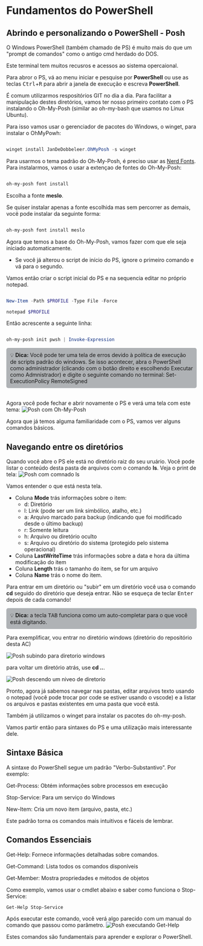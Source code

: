 # Fundamentos do PowerShell

## Abrindo e personalizando o PowerShell - Posh

O Windows PowerShell  (também chamado de PS) é muito mais do que um "prompt de comandos" como o antigo cmd herdado do DOS.

Este terminal tem muitos recusros e acessos ao sistema opercaional.

Para abror o PS, vá ao menu iniciar e pesquise por **PowerShell** ou use as teclas <kbd>Ctrl</kbd>+<kbd>R</kbd> para abrir a janela de execução e escreva **PowerShell**.

É comum utilizarmos respositórios GIT no dia a dia. Para facilitar a manipulação destes diretórios, vamos ter nosso primeiro contato com o PS instalando o Oh-My-Posh (similar ao oh-my-bash que usamos no Linux Ubuntu).

Para isso vamos usar o gerenciador de pacotes do Windows, o winget, para instalar o OhMyPowh:


``` PowerShell

winget install JanDeDobbeleer.OhMyPosh -s winget

```

Para usarmos o tema padrão do Oh-My-Posh, é preciso usar as [Nerd Fonts](https://www.nerdfonts.com/). Para instalarmos, vamos o usar a extençao de fontes do Oh-My-Posh:

``` PowerShell

oh-my-posh font install

```

Escolha a fonte **meslo**.

Se quiser instalar apenas a fonte escolhida mas sem percorrer as demais, vocë pode instalar da seguinte forma:

``` PowerShell

oh-my-posh font install meslo

```

Agora que temos a base do Oh-My-Posh, vamos fazer com que ele seja iniciado automaticamente.

* Se você já alterou o script de início do PS, ignore o primeiro comando e vá para o segundo.

Vamos então criar o script inicial do PS e na sequencia editar no próprio notepad.

``` PowerShell

New-Item -Path $PROFILE -Type File -Force

notepad $PROFILE

```

Então acrescente a seguinte linha: 

``` PowerShell

oh-my-posh init pwsh | Invoke-Expression

```

<div style="border: 1px solidrgb(19, 20, 20); border-left-width: 5px; padding: 10px; background-color:rgb(175, 178, 181); border-radius: 5px;">
💡 <strong>Dica:</strong> Você pode ter uma tela de erros devido à política de execução de scripts padrão do windows. Se isso acontecer, abra o PowerShell como administrador (clicando com o botão direito e escolhendo Executar como Admnistrador) e digite o seguinte comando no terminal: Set-ExecutionPolicy RemoteSigned
</div><br>

Agora você pode fechar e abrir novamente o PS e verá uma tela com este tema:
![Posh com Oh-My-Posh](img/posh001.png)

Agora que já temos alguma familiaridade com o PS, vamos ver alguns comandos básicos.

## Navegando entre os diretórios

Quando você abre o PS ele está no diretório raiz do seu uruário. Você pode listar o conteúdo desta pasta de arquivos com o comando **ls**. Veja o print de tela:
![Posh com comnado ls](img/posh002.png)

Vamos entender o que está nesta tela. 

* Coluna **Mode** trás informações sobre o item:
    * d: Diretório
    * l: Link (pode ser um link simbólico, atalho, etc.)
    * a: Arquivo marcado para backup (indicando que foi modificado desde o último backup)
    * r: Somente leitura
    * h: Arquivo ou diretório oculto
    * s: Arquivo ou diretório do sistema (protegido pelo sistema operacional)
* Coluna **LastWriteTime** trás informações sobre a data e hora da última modificação do item
* Coluna **Length** trás o tamanho do item, se for um arquivo
* Coluna **Name** trás o nome do item.

Para entrar em um diretório ou "subir" em um diretório você usa o comando **cd** seguido do diretório que deseja entrar. Não se esqueça de teclar <kbd>Enter</kbd> depois de cada comando!
<div style="border: 1px solidrgb(19, 20, 20); border-left-width: 5px; padding: 10px; background-color:rgb(175, 178, 181); border-radius: 5px;">
💡 <strong>Dica:</strong> a tecla <kbd>TAB</kbd> funciona como um auto-completar para o que você está digitando.
</div>

Para exemplificar, vou entrar no diretório windows (diretório do repositório desta AC)

![Posh subindo para diretorio windows](img/posh003.png)

para voltar um diretório atrás, use **cd ..**.

![Posh descendo um niveo de diretorio](img/posh004.png)


Pronto, agora já sabemos navegar nas pastas, editar arquivos texto usando o notepad (você pode trocar por code se estiver usando o vscode) e a listar os arquivos e pastas existentes em uma pasta que você está.

Também já utilizamos o winget para instalar os pacotes do oh-my-posh.

Vamos partir então para sintaxes do PS e uma utilização mais interessante dele.

## Sintaxe Básica
A sintaxe do PowerShell segue um padrão "Verbo-Substantivo". Por exemplo:

Get-Process: Obtém informações sobre processos em execução

Stop-Service: Para um serviço do Windows

New-Item: Cria um novo item (arquivo, pasta, etc.)

Este padrão torna os comandos mais intuitivos e fáceis de lembrar.

## Comandos Essenciais
Get-Help: Fornece informações detalhadas sobre comandos. 

Get-Command: Lista todos os comandos disponíveis

Get-Member: Mostra propriedades e métodos de objetos

Como exemplo, vamos usar o cmdlet abaixo e saber como funciona o Stop-Service:


``` 
Get-Help Stop-Service
```

Após executar este comando, você verá algo parecido com um manual do comando que passou como parâmetro.
![Posh executando Get-Help](img/posh005.png)

Estes comandos são fundamentais para aprender e explorar o PowerShell.
